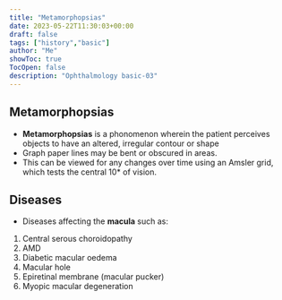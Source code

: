 ```yaml
---
title: "Metamorphopsias"
date: 2023-05-22T11:30:03+00:00
draft: false
tags: ["history","basic"]
author: "Me"
showToc: true
TocOpen: false
description: "Ophthalmology basic-03"
---
```


## Metamorphopsias

- **Metamorphopsias** is a phonomenon wherein the patient perceives objects to have an altered, irregular contour or shape 
- Graph paper lines may be bent or obscured in areas. 
- This can be viewed for any changes over time using an Amsler grid, which tests the central 10* of vision. 

## Diseases 

- Diseases affecting the **macula** such as:

1. Central serous choroidopathy
2. AMD 
3. Diabetic macular oedema
4. Macular hole
5. Epiretinal membrane (macular pucker)
6. Myopic macular degeneration 


